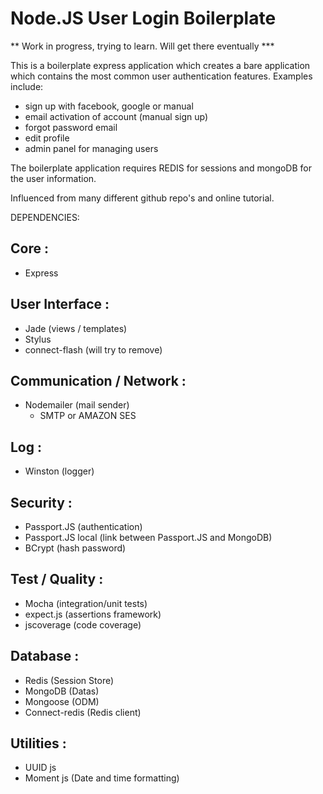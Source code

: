 Node.JS User Login Boilerplate 
==============================

** Work in progress, trying to learn. Will get there eventually ***

This is a boilerplate express application which creates a bare application which contains the most common user authentication features. Examples include:
 - sign up with facebook, google or manual
 - email activation of account (manual sign up)
 - forgot password email
 - edit profile
 - admin panel for managing users

 The boilerplate application requires REDIS for sessions and mongoDB for the user information.

 Influenced from many different github repo's and online tutorial. 

DEPENDENCIES:

Core :
------
- Express

User Interface :
----------------
- Jade (views / templates)
- Stylus
- connect-flash (will try to remove)

Communication / Network :
-------------------------
- Nodemailer (mail sender)
	- SMTP or AMAZON SES

Log :
-----
- Winston (logger)

Security :
----------
- Passport.JS (authentication)
- Passport.JS local (link between Passport.JS and MongoDB)
- BCrypt (hash password)

Test / Quality : 
-----------------
- Mocha (integration/unit tests)
- expect.js (assertions framework) 
- jscoverage (code coverage)

Database :
----------
- Redis (Session Store)
- MongoDB (Datas)
- Mongoose (ODM)
- Connect-redis (Redis client)

Utilities :
-----------
- UUID js
- Moment js (Date and time formatting)

